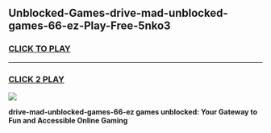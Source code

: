 
## Unblocked-Games-drive-mad-unblocked-games-66-ez-Play-Free-5nko3
<h3>
<a href="https://premium76.site?title=drive-mad-unblocked-games-66-ez&ref=18A1">CLICK TO PLAY</a></h3>
<hr>

<h3>
<a href="https://premium76.site?title=drive-mad-unblocked-games-66-ez&ref=18A1">CLICK 2 PLAY</a>
  
</h3>

<a href="https://premium76.site?title=drive-mad-unblocked-games-66-ez&ref=18A1"><img src="https://clearcache.store/games.png"></a>


**drive-mad-unblocked-games-66-ez games unblocked: Your Gateway to Fun and Accessible Online Gaming**

